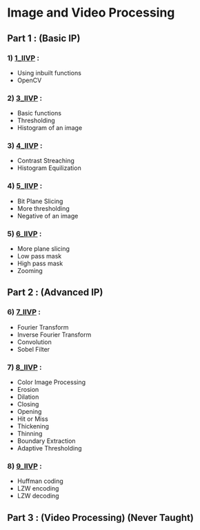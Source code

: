 # Image and Video Processing

## Part 1 : (Basic IP)

### 1) [1_IIVP](https://github.com/XXDIL/Image-and-Video-Processing/tree/master/1_IIVP) : 
- Using inbuilt functions
- OpenCV
### 2) [3_IIVP](https://github.com/XXDIL/Image-and-Video-Processing/tree/master/3_IIVP) : 
- Basic functions
- Thresholding
- Histogram of an image
### 3) [4_IIVP](https://github.com/XXDIL/Image-and-Video-Processing/tree/master/4_IIVP) : 
- Contrast Streaching
- Histogram Equilization
### 4) [5_IIVP](https://github.com/XXDIL/Image-and-Video-Processing/tree/master/5_IIVP) : 
- Bit Plane Slicing
- More thresholding
- Negative of an image
### 5) [6_IIVP](https://github.com/XXDIL/Image-and-Video-Processing/tree/master/6_IIVP) : 
- More plane slicing
- Low pass mask
- High pass mask
- Zooming

## Part 2 : (Advanced IP)

### 6) [7_IIVP](https://github.com/XXDIL/Image-and-Video-Processing/tree/master/7_IIVP) : 
- Fourier Transform
- Inverse Fourier Transform
- Convolution
- Sobel Filter
### 7) [8_IIVP](https://github.com/XXDIL/Image-and-Video-Processing/tree/master/8_IIVP) : 
- Color Image Processing
- Erosion
- Dilation
- Closing 
- Opening
- Hit or Miss
- Thickening 
- Thinning
- Boundary Extraction
- Adaptive Thresholding
### 8) [9_IIVP](https://github.com/XXDIL/Image-and-Video-Processing/tree/master/9_IIVP) : 
- Huffman coding
- LZW encoding
- LZW decoding

## Part 3 : (Video Processing) (Never Taught)
